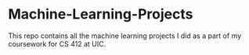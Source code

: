 # Machine-Learning-Projects
This repo contains all the machine learning projects I did as a part of my coursework for CS 412 at UIC.
